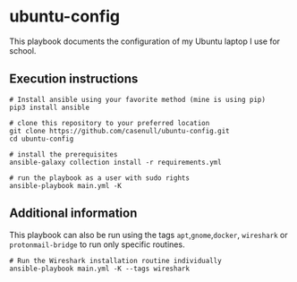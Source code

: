 # ubuntu-config

This playbook documents the configuration of my Ubuntu laptop I use for school.

## Execution instructions

    # Install ansible using your favorite method (mine is using pip)
    pip3 install ansible

    # clone this repository to your preferred location
    git clone https://github.com/casenull/ubuntu-config.git
    cd ubuntu-config

    # install the prerequisites
    ansible-galaxy collection install -r requirements.yml

    # run the playbook as a user with sudo rights
    ansible-playbook main.yml -K

## Additional information

This playbook can also be run using the tags `apt`,`gnome`,`docker`, `wireshark` or `protonmail-bridge` to run only specific routines.

    # Run the Wireshark installation routine individually
    ansible-playbook main.yml -K --tags wireshark
